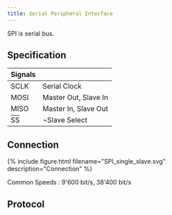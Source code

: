 ```yaml
---
title: Serial Peripheral Interface
---
```


SPI is serial bus.


Specification
-------------

| Signals | |
|------|---|
| SCLK | Serial Clock |
| MOSI | Master Out, Slave In |
| MISO | Master In, Slave Out |
| <font style="text-decoration: overline;">SS</font> | ¬Slave Select |


## Connection
{% include figure.html filename="SPI_single_slave.svg" description="Connection" %}

Common Speeds
:   9'600 bit/s, 38'400 bit/s


Protocol
--------
